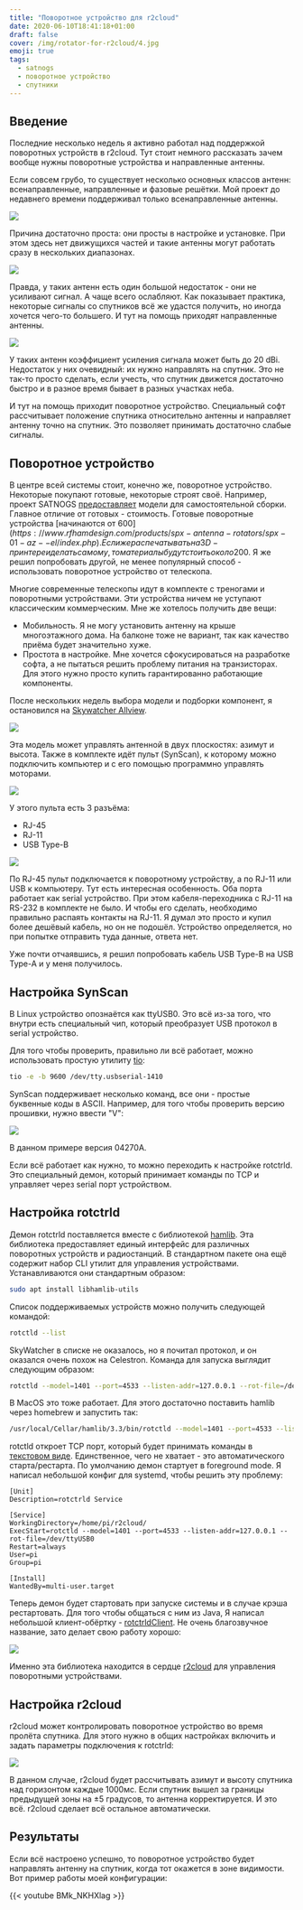 ```yaml
---
title: "Поворотное устройство для r2cloud"
date: 2020-06-10T18:41:18+01:00
draft: false
cover: /img/rotator-for-r2cloud/4.jpg
emoji: true
tags:
  - satnogs
  - поворотное устройство
  - спутники
---
```


## Введение

Последние несколько недель я активно работал над поддержкой поворотных устройств в r2cloud. Тут стоит немного рассказать зачем вообще нужны поворотные устройства и направленные антенны. 

Если совсем грубо, то существует несколько основных классов антенн: всенаправленные, направленные и фазовые решётки. Мой проект до недавнего времени поддерживал только всенаправленные антенны. 

![](/img/rotator-for-r2cloud/1.jpg)

Причина достаточно проста: они просты в настройке и установке. При этом здесь нет движущихся частей и такие антенны могут работать сразу в нескольких диапазонах.

![](/img/rotator-for-r2cloud/2.png)

Правда, у таких антенн есть один большой недостаток - они не усиливают сигнал. А чаще всего ослабляют. Как показывает практика, некоторые сигналы со спутников всё же удастся получить, но иногда хочется чего-то большего. И тут на помощь приходят направленные антенны. 

![](/img/rotator-for-r2cloud/3.png)

У таких антенн коэффициент усиления сигнала может быть до 20 dBi. Недостаток у них очевидный: их нужно направлять на спутник. Это не так-то просто сделать, если учесть, что спутник движется достаточно быстро и в разное время бывает в разных участках неба.

И тут на помощь приходит поворотное устройство. Специальный софт рассчитывает положение спутника относительно антенны и направляет антенну точно на спутник. Это позволяет принимать достаточно слабые сигналы.

## Поворотное устройство

В центре всей системы стоит, конечно же, поворотное устройство. Некоторые покупают готовые, некоторые строят своё. Например, проект SATNOGS [предоставляет](https://wiki.satnogs.org/SatNOGS_Rotator_v3) модели для самостоятельной сборки. Главное отличие от готовых - стоимость. Готовые поворотные устройства [начинаются от 600$](https://www.rfhamdesign.com/products/spx-antenna-rotators/spx-01-az--el/index.php). Если же распечатывать на 3D-принтере и делать самому, то материалы будут стоить около 200$. Я же решил попробовать другой, не менее популярный способ - использовать поворотное устройство от телескопа. 

Многие современные телескопы идут в комплекте с треногами и поворотными устройствами. Эти устройства ничем не уступают классическим коммерческим. Мне же хотелось получить две вещи:

* Мобильность. Я не могу установить антенну на крыше многоэтажного дома. На балконе тоже не вариант, так как качество приёма будет значительно хуже.   
* Простота в настройке. Мне хочется сфокусироваться на разработке софта, а не пытаться решить проблему питания на транзисторах. Для этого нужно просто купить гарантированно работающие компоненты.

После нескольких недель выбора модели и подборки компонент, я остановился на [Skywatcher Allview](http://skywatcher.com/product/allview-mount/).

![](/img/rotator-for-r2cloud/4.jpg)

Эта модель может управлять антенной в двух плоскостях: азимут и высота. Также в комплекте идёт пульт (SynScan), к которому можно подключить компьютер и с его помощью программно управлять моторами. 

![](/img/rotator-for-r2cloud/5.jpg)

У этого пульта есть 3 разъёма:

* RJ-45
* RJ-11
* USB Type-B

![](/img/rotator-for-r2cloud/6.jpg)

По RJ-45 пульт подключается к поворотному устройству, а по RJ-11 или USB к компьютеру. Тут есть интересная особенность. Оба порта работает как serial устройство. При этом кабеля-переходника с RJ-11 на RS-232 в комплекте не было. И чтобы его сделать, необходимо правильно распаять контакты на RJ-11. Я думал это просто и купил более дешёвый кабель, но он не подошёл. Устройство определяется, но при попытке отправить туда данные, ответа нет.

Уже почти отчаявшись, я решил попробовать кабель USB Type-B на USB Type-A и у меня получилось.

## Настройка SynScan 

В Linux устройство опознаётся как ttyUSB0. Это всё из-за того, что внутри есть специальный чип, который преобразует USB протокол в serial устройство.

Для того чтобы проверить, правильно ли всё работает, можно использовать простую утилиту [tio](https://tio.github.io):

```bash
tio -e -b 9600 /dev/tty.usbserial-1410
```

SynScan поддерживает несколько команд, все они - простые буквенные коды в ASCII. Например, для того чтобы проверить версию прошивки, нужно ввести "V":

![](/img/rotator-for-r2cloud/7.png)

В данном примере версия 04270A.

Если всё работает как нужно, то можно переходить к настройке rotctrld. Это специальный демон, который принимает команды по TCP и управляет через serial порт устройством.

## Настройка rotctrld

Демон rotctrld поставляется вместе с библиотекой [hamlib](https://hamlib.github.io). Эта библиотека предоставляет единый интерфейс для различных поворотных устройств и радиостанций. В стандартном пакете она ещё содержит набор CLI утилит для управления устройствами. Устанавливаются они стандартным образом:

```bash
sudo apt install libhamlib-utils
```

Список поддерживаемых устройств можно получить следующей командой:

```bash
rotctld --list
```

SkyWatcher в списке не оказалось, но я почитал протокол, и он оказался очень похож на Celestron. Команда для запуска выглядит следующим образом:

```bash
rotctld --model=1401 --port=4533 --listen-addr=127.0.0.1 --rot-file=/dev/ttyUSB0
```

В MacOS это тоже работает. Для этого достаточно поставить hamlib через homebrew и запустить так:

```bash
/usr/local/Cellar/hamlib/3.3/bin/rotctld --model=1401 --port=4533 --listen-addr=127.0.0.1 --rot-file=/dev/tty.usbserial-1410
```

rotctld откроет TCP порт, который будет принимать команды в [текстовом виде](http://manpages.ubuntu.com/manpages/xenial/man8/rotctld.8.html). Единственное, чего не хватает - это автоматического старта/рестарта. По умолчанию демон стартует в foreground mode. Я написал небольшой конфиг для systemd, чтобы решить эту проблему:

```
[Unit]
Description=rotctrld Service

[Service]
WorkingDirectory=/home/pi/r2cloud/
ExecStart=rotctld --model=1401 --port=4533 --listen-addr=127.0.0.1 --rot-file=/dev/ttyUSB0
Restart=always
User=pi
Group=pi

[Install]
WantedBy=multi-user.target
```

Теперь демон будет стартовать при запуске системы и в случае крэша рестартовать. Для того чтобы общаться с ним из Java, Я написал небольшой клиент-обёртку - [rotctrldClient](https://github.com/dernasherbrezon/rotctrldClient). Не очень благозвучное название, зато делает свою работу хорошо:

![](/img/rotator-for-r2cloud/8.png)

Именно эта библиотека находится в сердце [r2cloud](https://github.com/dernasherbrezon/r2cloud) для управления поворотными устройствами.

## Настройка r2cloud

r2cloud может контролировать поворотное устройство во время пролёта спутника. Для этого нужно в общих настройках включить и задать параметры подключения к rotctrld:

![](/img/rotator-for-r2cloud/9.png)

В данном случае, r2cloud будет рассчитывать азимут и высоту спутника над горизонтом каждые 1000мс. Если спутник вышел за границы предыдущей зоны на ±5 градусов, то антенна корректируется. И это всё. r2cloud сделает всё остальное автоматически.

## Результаты

Если всё настроено успешно, то поворотное устройство будет направлять антенну на спутник, когда тот окажется в зоне видимости. Вот пример работы моей конфигурации:

{{< youtube BMk_NKHXlag >}}